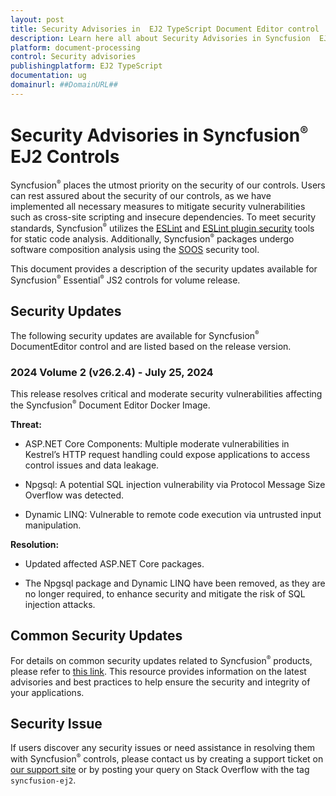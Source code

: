 ```yaml
---
layout: post
title: Security Advisories in  EJ2 TypeScript Document Editor control | Syncfusion
description: Learn here all about Security Advisories in Syncfusion  EJ2 TypeScript  Document editor control of Syncfusion Essential JS 2 and more.
platform: document-processing
control: Security advisories
publishingplatform: EJ2 TypeScript
documentation: ug
domainurl: ##DomainURL##
---
```


# Security Advisories in Syncfusion<sup style="font-size:70%">&reg;</sup> EJ2 Controls

Syncfusion<sup style="font-size:70%">&reg;</sup> places the utmost priority on the security of our controls. Users can rest assured about the security of our controls, as we have implemented all necessary measures to mitigate security vulnerabilities such as cross-site scripting and insecure dependencies. To meet security standards, Syncfusion<sup style="font-size:70%">&reg;</sup> utilizes the [ESLint](https://eslint.org/) and [ESLint plugin security](https://github.com/eslint-community/eslint-plugin-security#rules) tools for static code analysis. Additionally, Syncfusion<sup style="font-size:70%">&reg;</sup> packages undergo software composition analysis using the [SOOS](https://soos.io/) security tool.

This document provides a description of the security updates available for Syncfusion<sup style="font-size:70%">&reg;</sup> Essential<sup style="font-size:70%">&reg;</sup> JS2 controls for volume release.

## Security Updates

The following security updates are available for Syncfusion<sup style="font-size:70%">&reg;</sup> DocumentEditor control and are listed based on the release version. 

### 2024 Volume 2 (v26.2.4) - July 25, 2024

This release resolves critical and moderate security vulnerabilities affecting the Syncfusion<sup style="font-size:70%">&reg;</sup> Document Editor Docker Image.

**Threat:**

* ASP.NET Core Components: Multiple moderate vulnerabilities in Kestrel’s HTTP request handling could expose applications to access control issues and data leakage.

* Npgsql: A potential SQL injection vulnerability via Protocol Message Size Overflow was detected.

* Dynamic LINQ: Vulnerable to remote code execution via untrusted input manipulation.

**Resolution:**

* Updated affected ASP.NET Core packages.

* The Npgsql package and Dynamic LINQ have been removed, as they are no longer required, to enhance security and mitigate the risk of SQL injection attacks.

## Common Security Updates

 

For details on common security updates related to Syncfusion<sup style="font-size:70%">&reg;</sup> products, please refer to [this link](https://ej2.syncfusion.com/documentation/common/security). This resource provides information on the latest advisories and best practices to help ensure the security and integrity of your applications.

## Security Issue

If users discover any security issues or need assistance in resolving them with Syncfusion<sup style="font-size:70%">&reg;</sup> controls, please contact us by creating a support ticket on [our support site](https://syncfusion.com/support) or by posting your query on Stack Overflow with the tag `syncfusion-ej2`.
